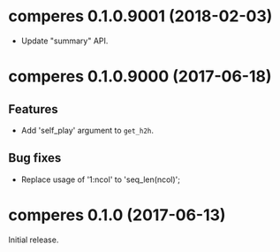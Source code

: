 # comperes 0.1.0.9001 (2018-02-03)

- Update "summary" API.

# comperes 0.1.0.9000 (2017-06-18)

## Features

- Add 'self_play' argument to `get_h2h`.

## Bug fixes

- Replace usage of '1:ncol' to 'seq_len(ncol)';


# comperes 0.1.0 (2017-06-13)

Initial release.
